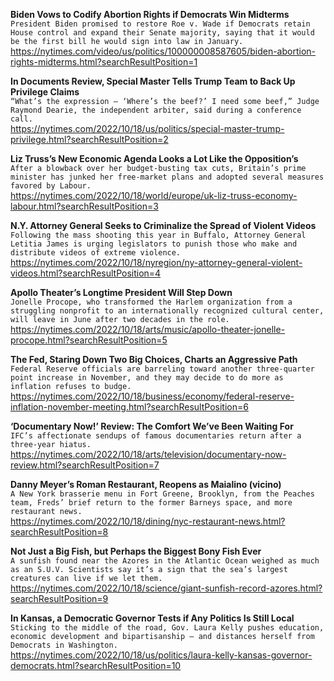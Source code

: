 **Biden Vows to Codify Abortion Rights if Democrats Win Midterms**\
`President Biden promised to restore Roe v. Wade if Democrats retain House control and expand their Senate majority, saying that it would be the first bill he would sign into law in January.`\
https://nytimes.com/video/us/politics/100000008587605/biden-abortion-rights-midterms.html?searchResultPosition=1

**In Documents Review, Special Master Tells Trump Team to Back Up Privilege Claims**\
`“What’s the expression — ‘Where’s the beef?’ I need some beef,” Judge Raymond Dearie, the independent arbiter, said during a conference call.`\
https://nytimes.com/2022/10/18/us/politics/special-master-trump-privilege.html?searchResultPosition=2

**Liz Truss’s New Economic Agenda Looks a Lot Like the Opposition’s**\
`After a blowback over her budget-busting tax cuts, Britain’s prime minister has junked her free-market plans and adopted several measures favored by Labour.`\
https://nytimes.com/2022/10/18/world/europe/uk-liz-truss-economy-labour.html?searchResultPosition=3

**N.Y. Attorney General Seeks to Criminalize the Spread of Violent Videos**\
`Following the mass shooting this year in Buffalo, Attorney General Letitia James is urging legislators to punish those who make and distribute videos of extreme violence.`\
https://nytimes.com/2022/10/18/nyregion/ny-attorney-general-violent-videos.html?searchResultPosition=4

**Apollo Theater’s Longtime President Will Step Down**\
`Jonelle Procope, who transformed the Harlem organization from a struggling nonprofit to an internationally recognized cultural center, will leave in June after two decades in the role.`\
https://nytimes.com/2022/10/18/arts/music/apollo-theater-jonelle-procope.html?searchResultPosition=5

**The Fed, Staring Down Two Big Choices, Charts an Aggressive Path**\
`Federal Reserve officials are barreling toward another three-quarter point increase in November, and they may decide to do more as inflation refuses to budge.`\
https://nytimes.com/2022/10/18/business/economy/federal-reserve-inflation-november-meeting.html?searchResultPosition=6

**‘Documentary Now!’ Review: The Comfort We’ve Been Waiting For**\
`IFC’s affectionate sendups of famous documentaries return after a three-year hiatus.`\
https://nytimes.com/2022/10/18/arts/television/documentary-now-review.html?searchResultPosition=7

**Danny Meyer’s Roman Restaurant, Reopens as Maialino (vicino)**\
`A New York brasserie menu in Fort Greene, Brooklyn, from the Peaches team, Freds’ brief return to the former Barneys space, and more restaurant news.`\
https://nytimes.com/2022/10/18/dining/nyc-restaurant-news.html?searchResultPosition=8

**Not Just a Big Fish, but Perhaps the Biggest Bony Fish Ever**\
`A sunfish found near the Azores in the Atlantic Ocean weighed as much as an S.U.V. Scientists say it’s a sign that the sea’s largest creatures can live if we let them.`\
https://nytimes.com/2022/10/18/science/giant-sunfish-record-azores.html?searchResultPosition=9

**In Kansas, a Democratic Governor Tests if Any Politics Is Still Local**\
`Sticking to the middle of the road, Gov. Laura Kelly pushes education, economic development and bipartisanship — and distances herself from Democrats in Washington.`\
https://nytimes.com/2022/10/18/us/politics/laura-kelly-kansas-governor-democrats.html?searchResultPosition=10

